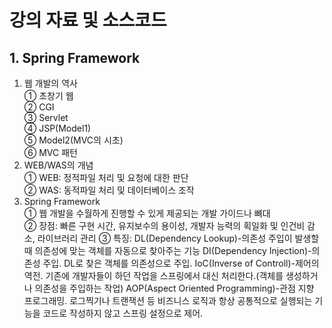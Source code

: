 # 강의 자료 및 소스코드

## 1. Spring Framework  
  1) 웹 개발의 역사  
    ① 초창기 웹  
    ② CGI  
    ③ Servlet  
    ④ JSP(Model1)  
    ⑤ Model2(MVC의 시초)  
    ⑥ MVC 패턴  
  2) WEB/WAS의 개념  
    ① WEB: 정적파일 처리 및 요청에 대한 판단  
    ② WAS: 동적파일 처리 및 데이터베이스 조작  
  3) Spring Framework  
    ① 웹 개발을 수월하게 진행할 수 있게 제공되는 개발 가이드나 뼈대  
    ② 장점: 빠른 구현 시간, 유지보수의 용이성, 개발자 능력의 획일화 및 인건비 감소, 라이브러리 관리
    ③ 특징: DL(Dependency Lookup)-의존성 주입이 발생할 때 의존성에 맞는 객체를 자동으로 찾아주는 기능
            DI(Dependency Injection)-의존성 주입. DL로 찾은 객체를 의존성으로 주입.
            IoC(Inverse of Controll)-제어의 역전. 기존에 개발자들이 하던 작업을 스프링에서 대신 처리한다.(객체를 생성하거나 의존성을 주입하는 작업)
            AOP(Aspect Oriented Programming)-관점 지향 프로그래밍. 로그찍기나 트랜잭션 등 비즈니스 로직과 항상 공통적으로 실행되는 기능을 코드로 작성하지 않고
                                             스프링 설정으로 제어.
